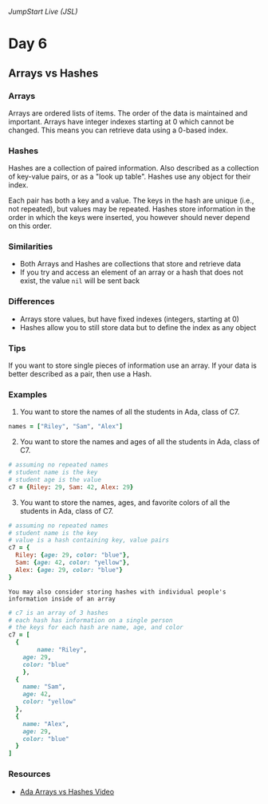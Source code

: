 _JumpStart Live (JSL)_

# Day 6

## Arrays vs Hashes

### Arrays

Arrays are ordered lists of items. The order of the data is maintained and important. Arrays have integer indexes starting at 0 which cannot be changed. This means you can retrieve data using a 0-based index.

### Hashes

Hashes are a collection of paired information. Also described as a collection of key-value pairs, or as a "look up table". Hashes use any object for their index.

Each pair has both a key and a value. The keys in the hash are unique (i.e., not repeated), but values may be repeated. Hashes store information in the order in which the keys were inserted, you however should never depend on this order.

### Similarities

* Both Arrays and Hashes are collections that store and retrieve data
* If you try and access an element of an array or a hash that does not exist, the value `nil` will be sent back

### Differences

* Arrays store values, but have fixed indexes (integers, starting at 0)
* Hashes allow you to still store data but to define the index as any object

### Tips

If you want to store single pieces of information use an array. If your data is better described as a pair, then use a Hash.

### Examples

1. You want to store the names of all the students in Ada, class of C7.

```ruby
names = ["Riley", "Sam", "Alex"]
```

2. You want to store the names and ages of all the students in Ada, class of C7.

```ruby
# assuming no repeated names
# student name is the key
# student age is the value
c7 = {Riley: 29, Sam: 42, Alex: 29}
```

3. You want to store the names, ages, and favorite colors of all the students in Ada, class of C7.

```ruby
# assuming no repeated names
# student name is the key
# value is a hash containing key, value pairs
c7 = {
  Riley: {age: 29, color: "blue"}, 
  Sam: {age: 42, color: "yellow"}, 
  Alex: {age: 29, color: "blue"}
}
```

	You may also consider storing hashes with individual people's information inside of an array

```ruby
# c7 is an array of 3 hashes
# each hash has information on a single person
# the keys for each hash are name, age, and color
c7 = [
  {
        name: "Riley",
    age: 29,
    color: "blue"
    },
  {
    name: "Sam",
    age: 42,
    color: "yellow"
  },
  {
    name: "Alex",
    age: 29,
    color: "blue"
  }
]
```

### Resources

* [Ada Arrays vs Hashes Video](https://adaacademy.hosted.panopto.com/Panopto/Pages/Viewer.aspx?id=2f21e9e5-54fb-4e2a-a79d-fe72bedc10d9)
